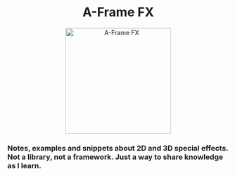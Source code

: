 <h1 align="center">A-Frame FX</h1>

<p align="center"><a href="https://diegomarcos.com/aframe-fx" target="_blank"><img width="240" alt="A-Frame FX" src="https://user-images.githubusercontent.com/39342/106045255-d4b8b300-6134-11eb-9b19-8a224d0fb80b.png"></a></p>

<h3>Notes, examples and snippets about 2D and 3D special effects. Not a library, not a framework. Just a way to share knowledge as I learn.</h3>
